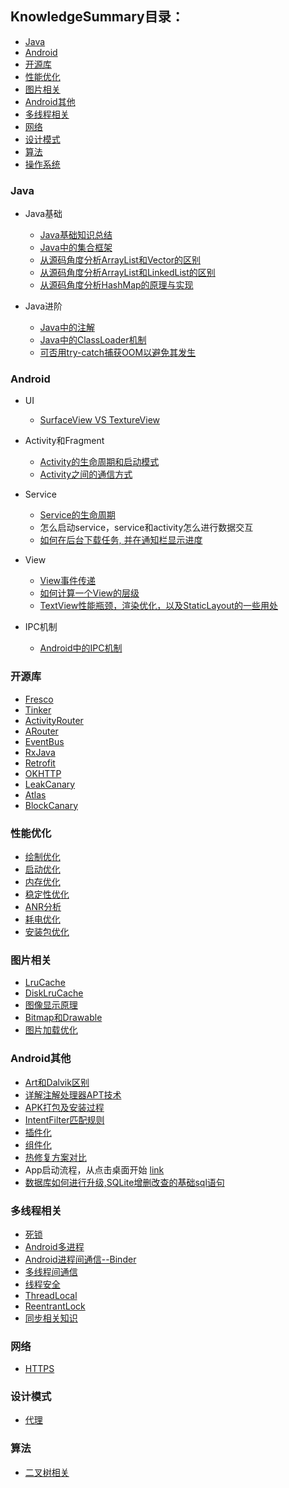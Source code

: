 ## KnowledgeSummary目录：

* [Java](#Java)
* [Android](#Android)
* [开源库](#开源库)
* [性能优化](#性能优化)
* [图片相关](#图片相关)
* [Android其他](#Android其他)
* [多线程相关](#多线程相关)
* [网络](#网络)
* [设计模式](#设计模式)
* [算法](#算法)
* [操作系统](#操作系统)

### Java
* Java基础
  * [Java基础知识总结](./Docs/Java/Java基础知识总结.md)
  * [Java中的集合框架](./Docs/Java/Java中的集合框架.md)
  * [从源码角度分析ArrayList和Vector的区别](./Docs/Java/从源码角度分析ArrayList和Vector的区别.md)
  * [从源码角度分析ArrayList和LinkedList的区别](./Docs/Java/从源码角度分析ArrayList和LinkedList的区别.md)
  * [从源码角度分析HashMap的原理与实现](./Docs/Java/从源码角度分析HashMap的原理与实现.md)

* Java进阶
  * [Java中的注解](./Docs/Java/Java中的注解.md)
  * [Java中的ClassLoader机制](./Docs/Java/Java中的ClassLoader机制.md)
  * [可否用try-catch捕获OOM以避免其发生](./Docs/Java/可否用try-catch捕获OOM以避免其发生.md)

### Android
* UI
    * [SurfaceView VS TextureView](./Docs/Android/UI/SurfaceView和TextureView的区别.md)

* Activity和Fragment
  * [Activity的生命周期和启动模式](./Docs/Android/Activity/Activity的生命周期和启动模式.md)
  * [Activity之间的通信方式](/Docs/Android/Activity/Activity之间的通信方式.md)

* Service
  * [Service的生命周期](./Docs/Android/Service/Service的生命周期.md)
  * 怎么启动service，service和activity怎么进行数据交互
  * [如何在后台下载任务, 并在通知栏显示进度](https://juejin.im/post/586072c861ff4b005820901d)

* View
  * [View事件传递](./Docs/Android/其他/Android中的事件传递.md)
  * [如何计算一个View的层级](./Docs/Android/UI/如何计算一个View的层级.md)
  * [TextView性能瓶颈，渲染优化，以及StaticLayout的一些用处](https://www.jianshu.com/p/9f7f9213bff8)

* IPC机制
  * [Android中的IPC机制](./Docs/Android/IPC/Android中的IPC机制.md)

### 开源库

* [Fresco](./Docs/Android/开源库/Fresco.md)						
* [Tinker](./Docs/Android/开源库/tinker.md)						
* [ActivityRouter](./Docs/Android/开源库/ActivityRouter.md)				
* [ARouter](./Docs/Android/开源库/ARouter.md)					
* [EventBus](./Docs/Android/开源库/EventBus.md)						
* [RxJava](./Docs/Android/开源库/RxJava.md)						
* [Retrofit](./Docs/Android/开源库/Retrofit.md)						
* [OKHTTP](./Docs/Android/开源库/OKHTTP.md)						
* [LeakCanary](./Docs/Android/开源库/LeakCanary.md)					
* [Atlas](./Docs/Android/开源库/atlast.md)							
* [BlockCanary](./Docs/Android/开源库/BlockCanary.md)

### 性能优化

* [绘制优化](./Docs/PerformanceOptimization/绘制优化.md)
* [启动优化](./Docs/PerformanceOptimization/启动优化.md)	
* [内存优化](./Docs/PerformanceOptimization/内存优化.md)
* [稳定性优化](./Docs/PerformanceOptimization/稳定性优化.md)
* [ANR分析](./Docs/PerformanceOptimization/ANR分析.md)
* [耗电优化](./Docs/PerformanceOptimization/耗电优化.md)
* [安装包优化](./Docs/PerformanceOptimization/安装包优化.md)

### 图片相关

* [LruCache](./Docs/Android/图片相关/LruCache.md)
* [DiskLruCache](./Docs/Android/图片相关/DiskLruCache.md)
* [图像显示原理](./Docs/Android/图片相关/图像显示原理.md)
* [Bitmap和Drawable	](./Docs/Android/图片相关/bitmap_vs_drawable.md)
* [图片加载优化](./Docs/Android/图片相关/图片加载优化.md)

### Android其他

* [Art和Dalvik区别](./Docs/Android/其他/Art和Dalvik区别.md)
* [详解注解处理器APT技术](./Docs/Android/其他/详解APT.md)
* [APK打包及安装过程](./Docs/Android/其他/APK打包及安装过程.md)
* [IntentFilter匹配规则](./Docs/Android/其他/IntentFilter匹配规则.md)
* [插件化](./Docs/Android/其他/插件化.md)
* [组件化](./Docs/Android/其他/组件化.md)
* [热修复方案对比](./Docs/Android/其他/热修复.md)
* App启动流程，从点击桌面开始 [link](http://www.androidos.net.cn/doc/day/2018-02-18/15384.md)
* [数据库如何进行升级,SQLite增删改查的基础sql语句](./Docs/Android/其他/数据库如何进行升级,SQLite增删改查的基础sql语句.md)


### 多线程相关

* [死锁](./Docs/MultiThread/死锁.md)
* [Android多进程](./Docs/MultiThread/Android多进程.md)
* [Android进程间通信--Binder	](./Docs/MultiThread/Android进程间通信--Binder.md)
* [多线程间通信](./Docs/MultiThread/多线程间通信.md)
* [线程安全](./Docs/MultiThread/线程安全.md)
* [ThreadLocal](./Docs/MultiThread/ThreadLocal.md)
* [ReentrantLock](./Docs/MultiThread/ReentrantLock.md)
* [同步相关知识](./Docs/MultiThread/同步相关知识.md)

### 网络
* [HTTPS](./Docs/Network/HTTPS.md)

### 设计模式
* [代理](./Docs/DesignPattern/代理.md)

### 算法
* [二叉树相关](./Docs/Algorithm/二叉树相关.md)
